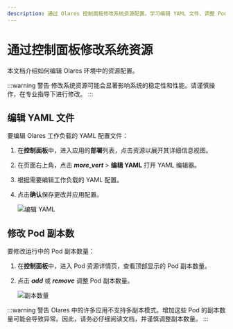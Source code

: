 ```yaml
---
description: 通过 Olares 控制面板修改系统资源配置。学习编辑 YAML 文件、调整 Pod 副本数量、查看容器状态。
---
```

# 通过控制面板修改系统资源

本文档介绍如何编辑 Olares 环境中的资源配置。

:::warning 警告
修改系统资源可能会显著影响系统的稳定性和性能。请谨慎操作，在专业指导下进行修改。
:::

## 编辑 YAML 文件

要编辑 Olares 工作负载的 YAML 配置文件：

1. 在**控制面板**中，进入应用的**部署**列表，点击资源以展开其详细信息视图。
2. 在页面右上角，点击 **<i class="material-symbols-outlined">more_vert</i>** > **编辑 YAML** 打开 YAML 编辑器。
3. 根据需要编辑工作负载的 YAML 配置。
4. 点击**确认**保存更改并应用配置。

   ![编辑 YAML](/images/how-to/olares/controlhub/browse/10.jpg#bordered)

## 修改 Pod 副本数

要修改运行中的 Pod 副本数量：

1. 在**控制面板**中，进入 Pod 资源详情页，查看顶部显示的 Pod 副本数量。
2. 点击 **<i class="material-symbols-outlined">add</i>** 或 **<i class="material-symbols-outlined">remove</i>** 调整 Pod 副本数量。

   ![副本数量](/images/how-to/olares/controlhub/browse/09.jpg#bordered)

:::warning 警告
Olares 中的许多应用不支持多副本模式。增加这些 Pod 的副本数量可能会导致异常。因此，请务必仔细阅读文档，并谨慎调整副本数量。
:::
